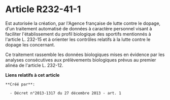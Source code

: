 # Article R232-41-1

Est autorisée la création, par l'Agence française de lutte contre le dopage, d'un traitement automatisé de données à
caractère personnel visant à faciliter l'établissement du profil biologique des sportifs mentionnés à l'article L. 232-15 et
à orienter les contrôles relatifs à la lutte contre le dopage les concernant.

Ce traitement rassemble les données biologiques mises en évidence par les analyses consécutives aux prélèvements biologiques
prévus au premier alinéa de l'article L. 232-12.

**Liens relatifs à cet article**

	**Créé par**:

	  - Décret n°2013-1317 du 27 décembre 2013 - art. 1

